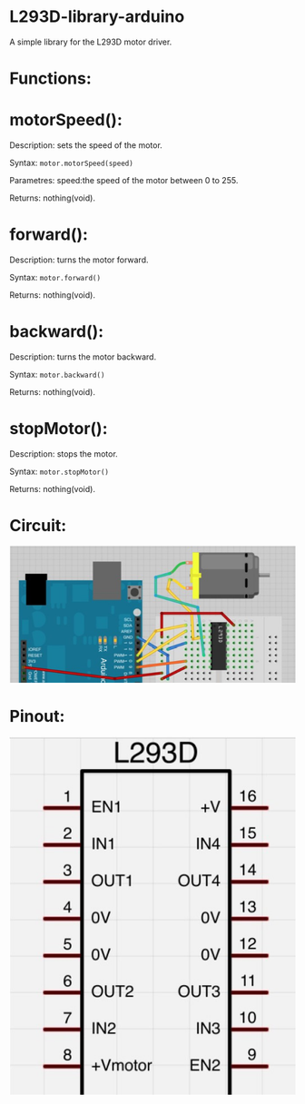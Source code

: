 # L293D-library-arduino

A simple library for the L293D motor driver.

# Functions:

# motorSpeed():
Description:
sets the speed of the motor.

Syntax:
`motor.motorSpeed(speed)`

Parametres:
speed:the speed of the motor between 0 to 255.

Returns:
nothing(void).


# forward():
Description:
turns the motor forward.

Syntax:
`motor.forward()`

Returns:
nothing(void).


# backward():
Description:
turns the motor backward.

Syntax:
`motor.backward()`

Returns:
nothing(void).


# stopMotor():
Description:
stops the motor.

Syntax:
`motor.stopMotor()`

Returns:
nothing(void).

# Circuit:

![Circuit](/L293Dlib/Circuit_Diagram.jpg)



# Pinout:

![Pinout](/L293Dlib/L293D_Pinout.jpg)
